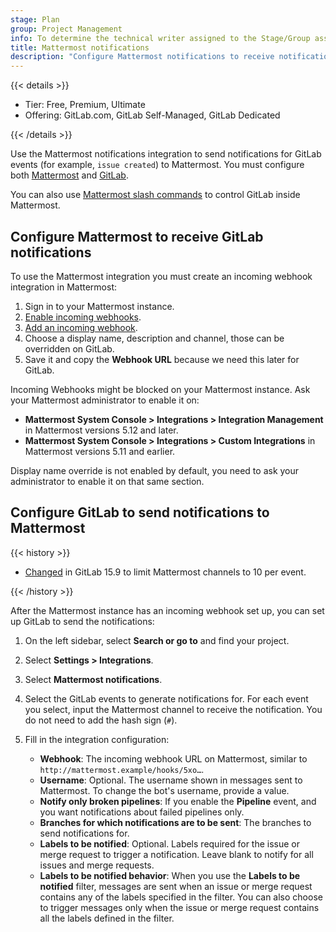 ```yaml
---
stage: Plan
group: Project Management
info: To determine the technical writer assigned to the Stage/Group associated with this page, see https://handbook.gitlab.com/handbook/product/ux/technical-writing/#assignments
title: Mattermost notifications
description: "Configure Mattermost notifications to receive notifications from GitLab in Mattermost channels."
---
```


{{< details >}}

- Tier: Free, Premium, Ultimate
- Offering: GitLab.com, GitLab Self-Managed, GitLab Dedicated

{{< /details >}}

Use the Mattermost notifications integration to send notifications for GitLab events
(for example, `issue created`) to Mattermost. You must configure both [Mattermost](#configure-mattermost-to-receive-gitlab-notifications)
and [GitLab](#configure-gitlab-to-send-notifications-to-mattermost).

You can also use [Mattermost slash commands](mattermost_slash_commands.md) to control
GitLab inside Mattermost.

## Configure Mattermost to receive GitLab notifications

To use the Mattermost integration you must create an incoming webhook integration
in Mattermost:

1. Sign in to your Mattermost instance.
1. [Enable incoming webhooks](https://docs.mattermost.com/configure/integrations-configuration-settings.html#enable-incoming-webhooks).
1. [Add an incoming webhook](https://developers.mattermost.com/integrate/webhooks/incoming/#create-an-incoming-webhook).
1. Choose a display name, description and channel, those can be overridden on GitLab.
1. Save it and copy the **Webhook URL** because we need this later for GitLab.

Incoming Webhooks might be blocked on your Mattermost instance. Ask your Mattermost administrator
to enable it on:

- **Mattermost System Console > Integrations > Integration Management** in Mattermost
  versions 5.12 and later.
- **Mattermost System Console > Integrations > Custom Integrations** in Mattermost
  versions 5.11 and earlier.

Display name override is not enabled by default, you need to ask your administrator to enable it on that same section.

## Configure GitLab to send notifications to Mattermost

{{< history >}}

- [Changed](https://gitlab.com/gitlab-org/gitlab/-/merge_requests/106760) in GitLab 15.9 to limit Mattermost channels to 10 per event.

{{< /history >}}

After the Mattermost instance has an incoming webhook set up, you can set up GitLab
to send the notifications:

1. On the left sidebar, select **Search or go to** and find your project.
1. Select **Settings > Integrations**.
1. Select **Mattermost notifications**.
1. Select the GitLab events to generate notifications for. For each event you select, input the Mattermost channel
   to receive the notification. You do not need to add the hash sign (`#`).
1. Fill in the integration configuration:

   - **Webhook**: The incoming webhook URL on Mattermost, similar to
     `http://mattermost.example/hooks/5xo…`.
   - **Username**: Optional. The username shown in messages sent to Mattermost.
     To change the bot's username, provide a value.
   - **Notify only broken pipelines**: If you enable the **Pipeline** event, and you want
     notifications about failed pipelines only.
   - **Branches for which notifications are to be sent**: The branches to send notifications for.
   - **Labels to be notified**: Optional. Labels required for the issue or merge request
     to trigger a notification. Leave blank to notify for all issues and merge requests.
   - **Labels to be notified behavior**: When you use the **Labels to be notified** filter,
     messages are sent when an issue or merge request contains any of the labels specified
     in the filter. You can also choose to trigger messages only when the issue or merge request
     contains all the labels defined in the filter.
